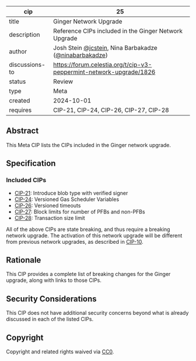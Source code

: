 | cip | 25 |
| - | - |
| title | Ginger Network Upgrade |
| description | Reference CIPs included in the Ginger Network Upgrade |
| author | Josh Stein [@jcstein](https://github.com/jcstein), Nina Barbakadze ([@ninabarbakadze](https://github.com/ninabarbakadze)) |
| discussions-to | <https://forum.celestia.org/t/cip-v3-peppermint-network-upgrade/1826> |
| status | Review |
| type | Meta |
| created | 2024-10-01 |
| requires | CIP-21, CIP-24, CIP-26, CIP-27, CIP-28 |

## Abstract

This Meta CIP lists the CIPs included in the Ginger network upgrade.

## Specification

### Included CIPs

- [CIP-21](./cip-21.md): Introduce blob type with verified signer
- [CIP-24](./cip-24.md): Versioned Gas Scheduler Variables
- [CIP-26](./cip-26.md): Versioned timeouts
- [CIP-27](./cip-27.md): Block limits for number of PFBs and non-PFBs
- [CIP-28](./cip-28.md): Transaction size limit

All of the above CIPs are state breaking, and thus require a breaking network upgrade. The activation of this network upgrade will be different from previous network upgrades, as described in [CIP-10](./cip-10.md).

## Rationale

This CIP provides a complete list of breaking changes for the Ginger upgrade, along with links to those CIPs.

## Security Considerations

This CIP does not have additional security concerns beyond what is already discussed in each of the listed CIPs.

## Copyright

Copyright and related rights waived via [CC0](https://github.com/celestiaorg/CIPs/blob/main/LICENSE).
